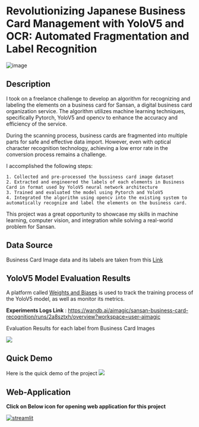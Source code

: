 # Revolutionizing Japanese Business Card Management with YoloV5 and OCR: Automated Fragmentation and Label Recognition

![image](https://user-images.githubusercontent.com/21255010/213827783-048d6516-8a4d-441a-a9e6-51f249b957e9.png)

## Description
I took on a freelance challenge to develop an algorithm for recognizing and labeling the elements on a business card for Sansan, a digital business card organization service. The algorithm utilizes machine learning techniques, specifically Pytorch, YoloV5 and opencv to enhance the accuracy and efficiency of the service.

During the scanning process, business cards are fragmented into multiple parts for safe and effective data import. However, even with optical character recognition technology, achieving a low error rate in the conversion process remains a challenge.

I accomplished the following steps:

    1. Collected and pre-processed the bussiness card image dataset
    2. Extracted and engineered the labels of each elements in Business Card in format used by YoloV5 neural network architecture
    3. Trained and evaluated the model using Pytorch and YoloV5
    4. Integrated the algorithm using opencv into the existing system to automatically recognize and label the elements on the business card.
This project was a great opportunity to showcase my skills in machine learning, computer vision, and integration while solving a real-world problem for Sansan.

## Data Source
Business Card Image data and its labels are taken from this [Link](https://signate.jp/competitions/26)

## YoloV5 Model Evaluation Results
A platform called [Weights and Biases](https://wandb.ai) is used to track the training process of the YoloV5 model, as well as monitor its metrics. 

**Experiments Logs Link** : https://wandb.ai/aimagic/sansan-business-card-recognition/runs/2a8sztxh/overview?workspace=user-aimagic 

Evaluation Results for each label from Business Card Images

![](https://shubh2016shiv-japanese-business-card-recognition-ocr-app-o2j5tk.streamlit.app/~/+/media/a5efe58af02f23ff0ebe75615b0dd413ff8cc288be2804724dc38182.gif)

## Quick Demo

Here is the quick demo of the project
![](https://github.com/shubh2016shiv/japanese_business_card_recognition_ocr/blob/main/resources/Japanese%20Business%20Card%20Fragmentation%20and%20Label%20Detection-2.gif)

## Web-Application 

**Click on Below icon for opening web application for this project**

[![streamlit](https://th.bing.com/th/id/OIP.hiunGrftVRVZAE3IJXUMowHaEb?pid=ImgDet&rs=1)](https://shubh2016shiv-japanese-business-card-recognition-ocr-app-o2j5tk.streamlit.app/)
